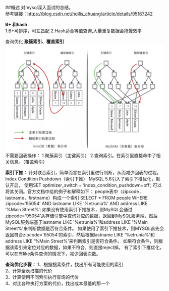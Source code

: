 ##概述
对mysql深入面试的总结。  
参考链接：https://blog.csdn.net/hollis_chuang/article/details/95167242

**B+ 和hash**  
1.B+可排序，可左匹配
2.Hash适合等值查询,大量重复数据会拖慢效率  

查询优化
**聚簇索引、覆盖索引**
![聚簇索引与非聚蔟索引结构](./主键索引与二级索引.png)
不需要回表操作：
1.聚蔟索引（主键索引）
2.查询索引。在索引里直接命中了相关信息。（覆盖索引）


**索引下推：**
针对联合索引，简单而言在索引里进行判断，从而减少回表的过程。  
Index Condition Pushdown（索引下推） MySQL 5.6引入了索引下推优化，默认开启，
使用SET optimizer_switch = ‘index_condition_pushdown=off’;
可以将其关闭。官方文档中给的例子和解释如下： people表中（zipcode，lastname，firstname）构成一个索引
SELECT * FROM people WHERE zipcode=‘95054’ AND lastname LIKE ‘%etrunia%’ AND address LIKE ‘%Main Street%’;
如果没有使用索引下推技术，则MySQL会通过zipcode='95054’从存储引擎中查询对应的数据，返回到MySQL服务端，然后MySQL服务端基于lastname LIKE '%etrunia%'和address LIKE '%Main Street%'来判断数据是否符合条件。
如果使用了索引下推技术，则MYSQL首先会返回符合zipcode='95054’的索引，然后根据lastname LIKE '%etrunia%'和address LIKE '%Main Street%'来判断索引是否符合条件。
如果符合条件，则根据该索引来定位对应的数据，如果不符合，则直接reject掉。 有了索引下推优化，可以在有like条件查询的情况下，减少回表次数。

**查询优化步骤：**
1、根据搜索条件，找出所有可能使用的索引   
2、计算全表扫描的代价  
3、计算使用不同索引执行查询的代价   
4、对比各种执行方案的代价，找出成本最低的那一个  